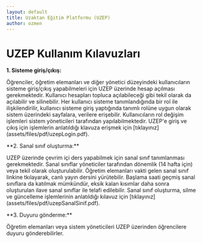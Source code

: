 ```yaml
---
layout: default
title: Uzaktan Eğitim Platformu (UZEP)
author: ozmen
---
```


# UZEP Kullanım Kılavuzları

**1. Sisteme giriş/çıkış:**
<p>
Öğrenciler, öğretim elemanları ve diğer yönetici düzeyindeki kullanıcıların sisteme giriş/çıkış yapabilmeleri için UZEP üzerinde hesap açılması gerekmektedir. Kullanıcı hesapları topluca açılabileceği gibi tekil olarak da açılabilir ve silinebilir. Her kullanıcı sisteme tanımlandığında bir rol ile ilişkilendirilir, kullanıcı sisteme giriş yaptığında tanımlı rolüne uygun olarak sistem üzerindeki sayfalara, verilere erişebilir. Kullanıcıların rol değişim işlemleri sistem yöneticileri tarafından yapılabilmektedir. UZEP'e giriş ve çıkış için işlemlerin anlatıldığı klavuza erişmek için [tıklayınız](assets/files/pdf/uzepLogin.pdf).
</p>
**2. Sanal sınıf oluşturma:**
<p>
UZEP üzerinde çevrim içi ders yapabilmek için sanal sınıf tanımlanması gerekmektedir. Sanal sınıflar yöneticiler tarafından dönemlik (14 hafta için) veya tekil olarak oluşturulabilir. Öğretim elemanları vakti gelen sanal sınıf linkine tkılayarak, canlı yayın dersini yürütebilir. Başlama saati geçmiş sanal sınıflara da katılmak mümkündür, eksik kalan kısımlar daha sonra oluşturulan ilave sanal sınıflar ile telafi edilebilir. Sanal sınıf oluşturma, silme ve güncelleme işlemlerinin anlatıldığı kılavuz için [tıklayınız](assets/files/pdf/uzepSanalSinif.pdf).
</p>
**3. Duyuru gönderme:**
<p>
Öğretim elemanları veya sistem yöneticileri UZEP üzerinden öğrencilere duyuru gönderebilirler.